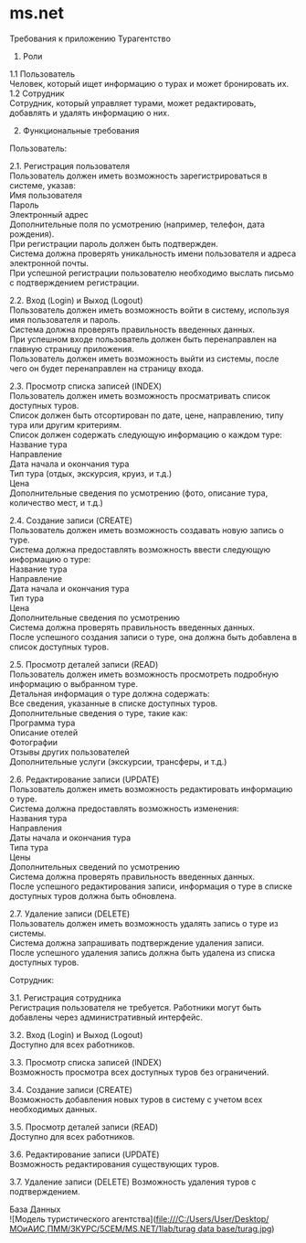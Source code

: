 # ms.net
Требования к приложению Турагентство  

1. Роли  

1.1 Пользователь  
Человек, который ищет информацию о турах и может бронировать их.  
1.2 Сотрудник  
Сотрудник, который управляет турами, может редактировать, добавлять и удалять информацию о них.  

2. Функциональные требования

Пользователь:  
   
2.1. Регистрация пользователя  
Пользователь должен иметь возможность зарегистрироваться в системе, указав:  
Имя пользователя  
Пароль  
Электронный адрес  
Дополнительные поля по усмотрению (например, телефон, дата рождения).  
При регистрации пароль должен быть подтвержден.  
Система должна проверять уникальность имени пользователя и адреса электронной почты.  
При успешной регистрации пользователю необходимо выслать письмо с подтверждением регистрации.  

2.2. Вход (Login) и Выход (Logout)  
Пользователь должен иметь возможность войти в систему, используя имя пользователя и пароль.  
Система должна проверять правильность введенных данных.  
При успешном входе пользователь должен быть перенаправлен на главную страницу приложения.  
Пользователь должен иметь возможность выйти из системы, после чего он будет перенаправлен на страницу входа.  

2.3. Просмотр списка записей (INDEX)  
Пользователь должен иметь возможность просматривать список доступных туров.  
Список должен быть отсортирован по дате, цене, направлению, типу тура или другим критериям.  
Список должен содержать следующую информацию о каждом туре:  
Название тура  
Направление  
Дата начала и окончания тура  
Тип тура (отдых, экскурсия, круиз, и т.д.)  
Цена  
Дополнительные сведения по усмотрению (фото, описание тура, количество мест, и т.д.)  

2.4. Создание записи (CREATE)  
Пользователь должен иметь возможность создавать новую запись о туре.  
Система должна предоставлять возможность ввести следующую информацию о туре:  
Название тура  
Направление  
Дата начала и окончания тура  
Тип тура  
Цена  
Дополнительные сведения по усмотрению  
Система должна проверять правильность введенных данных.  
После успешного создания записи о туре, она должна быть добавлена в список доступных туров.  

2.5. Просмотр деталей записи (READ)  
Пользователь должен иметь возможность просмотреть подробную информацию о выбранном туре.  
Детальная информация о туре должна содержать:  
Все сведения, указанные в списке доступных туров.  
Дополнительные сведения о туре, такие как:  
Программа тура  
Описание отелей  
Фотографии  
Отзывы других пользователей  
Дополнительные услуги (экскурсии, трансферы, и т.д.)  

2.6. Редактирование записи (UPDATE)  
Пользователь должен иметь возможность редактировать информацию о туре.  
Система должна предоставлять возможность изменения:  
Названия тура  
Направления  
Даты начала и окончания тура  
Типа тура  
Цены  
Дополнительных сведений по усмотрению  
Система должна проверять правильность введенных данных.  
После успешного редактирования записи, информация о туре в списке доступных туров должна быть обновлена.  

2.7. Удаление записи (DELETE)  
Пользователь должен иметь возможность удалять запись о туре из системы.  
Система должна запрашивать подтверждение удаления записи.  
После успешного удаления запись должна быть удалена из списка доступных туров.  

 Cотрудник:  
 
3.1. Регистрация сотрудника  
Регистрация пользователя не требуется. Работники могут быть добавлены через административный интерфейс.  

3.2. Вход (Login) и Выход (Logout)  
Доступно для всех работников.  

3.3. Просмотр списка записей (INDEX)  
Возможность просмотра всех доступных туров без ограничений.  

3.4. Создание записи (CREATE)    
Возможность добавления новых туров в систему с учетом всех необходимых данных.  

3.5. Просмотр деталей записи (READ)  
Доступно для всех работников.  

3.6. Редактирование записи (UPDATE)  
Возможность редактирования существующих туров.  

3.7. Удаление записи (DELETE) 
Возможность удаления туров с подтверждением.  

База Данных  
![Модель туристического агентства]([file:///C:/Users/User/Desktop/МОиАИС,ПММ/3КУРС/5СЕМ/MS.NET/1lab/turag data base/turag.jpg](https://github.com/nastushkazv/ms.net/blob/main/turag%20data%20base.pdf))
